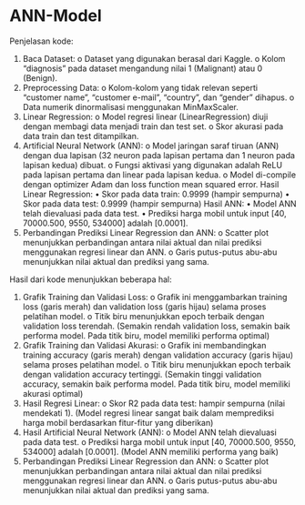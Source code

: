 # ANN-Model
Penjelasan kode:
1.	Baca Dataset:
o	Dataset yang digunakan berasal dari Kaggle.
o	Kolom “diagnosis” pada dataset mengandung nilai 1 (Malignant) atau 0 (Benign).
2.	Preprocessing Data:
o	Kolom-kolom yang tidak relevan seperti “customer name”, “customer e-mail”, “country”, dan “gender” dihapus.
o	Data numerik dinormalisasi menggunakan MinMaxScaler.
3.	Linear Regression:
o	Model regresi linear (LinearRegression) diuji dengan membagi data menjadi train dan test set.
o	Skor akurasi pada data train dan test ditampilkan.
4.	Artificial Neural Network (ANN):
o	Model jaringan saraf tiruan (ANN) dengan dua lapisan (32 neuron pada lapisan pertama dan 1 neuron pada lapisan kedua) dibuat.
o	Fungsi aktivasi yang digunakan adalah ReLU pada lapisan pertama dan linear pada lapisan kedua.
o	Model di-compile dengan optimizer Adam dan loss function mean squared error.
Hasil Linear Regression:
•	Skor pada data train: 0.9999 (hampir sempurna)
•	Skor pada data test: 0.9999 (hampir sempurna)
Hasil ANN:
•	Model ANN telah dievaluasi pada data test.
•	Prediksi harga mobil untuk input [40, 70000.500, 9550, 534000] adalah [0.0001].
5.	Perbandingan Prediksi Linear Regression dan ANN: 
o	Scatter plot menunjukkan perbandingan antara nilai aktual dan nilai prediksi menggunakan regresi linear dan ANN.
o	Garis putus-putus abu-abu menunjukkan nilai aktual dan prediksi yang sama.

Hasil dari kode menunjukkan beberapa hal:
1.	Grafik Training dan Validasi Loss:
o	Grafik ini menggambarkan training loss (garis merah) dan validation loss (garis hijau) selama proses pelatihan model.
o	Titik biru menunjukkan epoch terbaik dengan validation loss terendah.
(Semakin rendah validation loss, semakin baik performa model. Pada titik biru, model memiliki performa optimal)
2.	Grafik Training dan Validasi Akurasi:
o	Grafik ini membandingkan training accuracy (garis merah) dengan validation accuracy (garis hijau) selama proses pelatihan model.
o	Titik biru menunjukkan epoch terbaik dengan validation accuracy tertinggi.
(Semakin tinggi validation accuracy, semakin baik performa model. Pada titik biru, model memiliki akurasi optimal)
3.	Hasil Regresi Linear:
o	Skor R2 pada data test: hampir sempurna (nilai mendekati 1).
(Model regresi linear sangat baik dalam memprediksi harga mobil berdasarkan fitur-fitur yang diberikan)
4.	Hasil Artificial Neural Network (ANN):
o	Model ANN telah dievaluasi pada data test.
o	Prediksi harga mobil untuk input [40, 70000.500, 9550, 534000] adalah [0.0001].
(Model ANN memiliki performa yang baik)
5.	Perbandingan Prediksi Linear Regression dan ANN:
o	Scatter plot menunjukkan perbandingan antara nilai aktual dan nilai prediksi menggunakan regresi linear dan ANN.
o	Garis putus-putus abu-abu menunjukkan nilai aktual dan prediksi yang sama.


